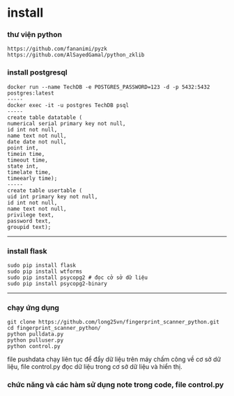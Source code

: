 # install

### thư viện python

    https://github.com/fananimi/pyzk
    https://github.com/AlSayedGamal/python_zklib

### install postgresql
    docker run --name TechDB -e POSTGRES_PASSWORD=123 -d -p 5432:5432 postgres:latest
	-----
    docker exec -it -u postgres TechDB psql
	-----
    create table datatable (
    numerical serial primary key not null,
    id int not null,
    name text not null, 
    date date not null,
    point int,
    timein time,
    timeout time,
    state int,
    timelate time,
    timeearly time);
    -----
    create table usertable (
    uid int primary key not null,
    id int not null,
    name text not null, 
    privilege text,
    password text,
    groupid text);


----------
### install flask
    sudo pip install flask
    sudo pip install wtforms
    sudo pip install psycopg2 # đọc cở sở dữ liệu
    sudo pip install psycopg2-binary


----------
### chạy ứng dụng
    git clone https://github.com/long25vn/fingerprint_scanner_python.git
    cd fingerprint_scanner_python/
    python pulldata.py
    python pulluser.py
    python control.py

file pushdata chạy liên tục để đẩy dữ liệu trên máy chấm công về cơ sở dữ liệu, file control.py đọc dữ liệu trong cơ sở dữ liệu và hiển thị.

### chức năng và các hàm sử dụng note trong code, file control.py
